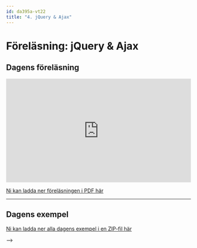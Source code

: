 ```yaml
---
id: da395a-vt22
title: "4. jQuery & Ajax"
---
```


# Föreläsning: jQuery & Ajax

## Dagens föreläsning


<div class="frame">
    <div style="left: 0; width: 100%; height: 0; position: relative; padding-bottom: 56.1972%;"><iframe src="https://speakerdeck.com/player/bd501e60095f41348a1a49d516921e8a" style="top: 0; left: 0; width: 100%; height: 100%; position: absolute; border: 0;" allowfullscreen scrolling="no" allow="encrypted-media;"></iframe></div>
</div>

[Ni kan ladda ner föreläsningen i PDF här](../../assets/pdf/jquery-ajax.pdf)

---

## Dagens exempel

[Ni kan ladda ner alla dagens exempel i en ZIP-fil här](../../assets/kod/jQuery-Ajax.zip)

-->